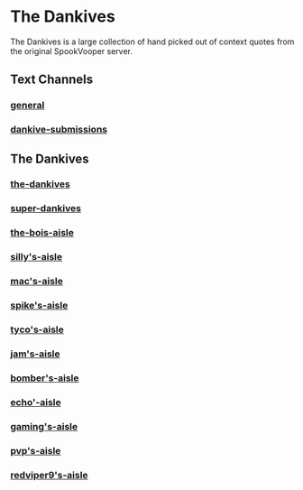 # The Dankives

The Dankives is a large collection of hand picked out of context quotes from the original SpookVooper server.

## Text Channels

### [general](https://svarchive.github.io/Dankives/dankive-general)
### [dankive-submissions](https://svarchive.github.io/Dankives/dankive-submissions)

## The Dankives

### [the-dankives](https://svarchive.github.io/Dankives/Dankives)
### [super-dankives](https://svarchive.github.io/Dankives/SuperDankives)
### [the-bois-aisle](https://svarchive.github.io/Dankives/BoisAisle)
### [silly's-aisle](https://svarchive.github.io/Dankives/silly’s-aisle)
### [mac's-aisle](https://svarchive.github.io/Dankives/mac’s-aisle)
### [spike's-aisle](https://svarchive.github.io/Dankives/silly’s-aisle)
### [tyco's-aisle](https://svarchive.github.io/Dankives/tyco’s-aisle)
### [jam's-aisle](https://svarchive.github.io/Dankives/jam’s-aisle)
### [bomber's-aisle](https://svarchive.github.io/Dankives/bomber’s-aisle)
### [echo'-aisle](https://svarchive.github.io/Dankives/echo’-aisle)
### [gaming's-aisle](https://svarchive.github.io/Dankives/gaming’s-aisle)
### [pvp's-aisle](https://svarchive.github.io/Dankives/pvp’s-aisle)
### [redviper9's-aisle](https://svarchive.github.io/Dankives/redviper9’s-aisle)